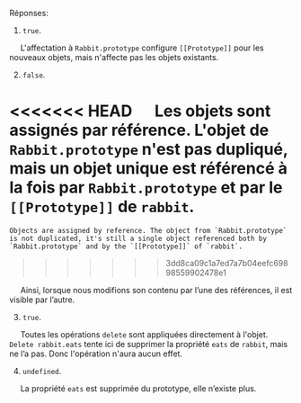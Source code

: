 
Réponses:

1. `true`.

     L'affectation à `Rabbit.prototype` configure `[[Prototype]]` pour les nouveaux objets, mais n'affecte pas les objets existants.

2. `false`.

<<<<<<< HEAD
     Les objets sont assignés par référence. L'objet de `Rabbit.prototype` n'est pas dupliqué, mais un objet unique est référencé à la fois par `Rabbit.prototype` et par le `[[Prototype]]` de `rabbit`.
=======
    Objects are assigned by reference. The object from `Rabbit.prototype` is not duplicated, it's still a single object referenced both by `Rabbit.prototype` and by the `[[Prototype]]` of `rabbit`. 
>>>>>>> 3dd8ca09c1a7ed7a7b04eefc69898559902478e1

     Ainsi, lorsque nous modifions son contenu par l’une des références, il est visible par l’autre.

3. `true`.

     Toutes les opérations `delete` sont appliquées directement à l'objet. `Delete rabbit.eats` tente ici de supprimer la propriété `eats` de `rabbit`, mais ne l’a pas. Donc l'opération n'aura aucun effet.

4. `undefined`.

     La propriété `eats` est supprimée du prototype, elle n’existe plus.
